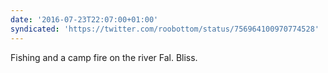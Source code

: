 ```yaml
---
date: '2016-07-23T22:07:00+01:00'
syndicated: 'https://twitter.com/roobottom/status/756964100970774528'
---
```

Fishing and a camp fire on the river Fal. Bliss.
